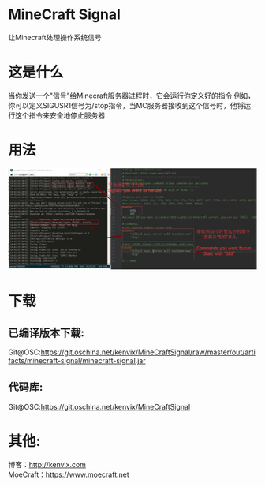 # MineCraft Signal
让Minecraft处理操作系统信号
# 这是什么
当你发送一个"信号"给Minecraft服务器进程时，它会运行你定义好的指令
例如，你可以定义SIGUSR1信号为/stop指令，当MC服务器接收到这个信号时，他将运行这个指令来安全地停止服务器
# 用法
![Screenshot](https://github.com/kenvix/MineCraftSignal/blob/master/usage.jpg)
# 下载
##  已编译版本下载:
Git@OSC:https://git.oschina.net/kenvix/MineCraftSignal/raw/master/out/artifacts/minecraft-signal/minecraft-signal.jar    
##  代码库:
Git@OSC:https://git.oschina.net/kenvix/MineCraftSignal         
#  其他:
博客：http://kenvix.com            
MoeCraft：https://www.moecraft.net         
